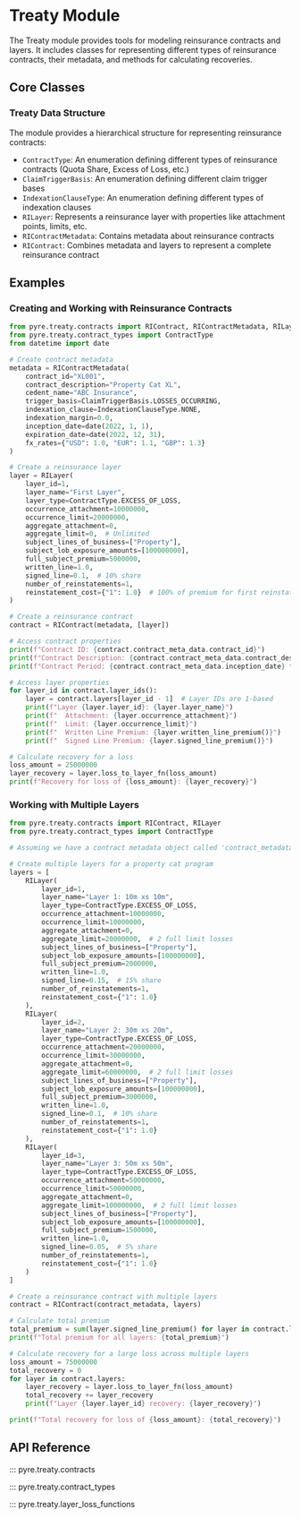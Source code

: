 # Treaty Module

The Treaty module provides tools for modeling reinsurance contracts and layers. It includes classes for representing different types of reinsurance contracts, their metadata, and methods for calculating recoveries.

## Core Classes

### Treaty Data Structure

The module provides a hierarchical structure for representing reinsurance contracts:

- `ContractType`: An enumeration defining different types of reinsurance contracts (Quota Share, Excess of Loss, etc.)
- `ClaimTriggerBasis`: An enumeration defining different claim trigger bases
- `IndexationClauseType`: An enumeration defining different types of indexation clauses
- `RILayer`: Represents a reinsurance layer with properties like attachment points, limits, etc.
- `RIContractMetadata`: Contains metadata about reinsurance contracts
- `RIContract`: Combines metadata and layers to represent a complete reinsurance contract

## Examples

### Creating and Working with Reinsurance Contracts

```python
from pyre.treaty.contracts import RIContract, RIContractMetadata, RILayer, ClaimTriggerBasis, IndexationClauseType
from pyre.treaty.contract_types import ContractType
from datetime import date

# Create contract metadata
metadata = RIContractMetadata(
    contract_id="XL001",
    contract_description="Property Cat XL",
    cedent_name="ABC Insurance",
    trigger_basis=ClaimTriggerBasis.LOSSES_OCCURRING,
    indexation_clause=IndexationClauseType.NONE,
    indexation_margin=0.0,
    inception_date=date(2022, 1, 1),
    expiration_date=date(2022, 12, 31),
    fx_rates={"USD": 1.0, "EUR": 1.1, "GBP": 1.3}
)

# Create a reinsurance layer
layer = RILayer(
    layer_id=1,
    layer_name="First Layer",
    layer_type=ContractType.EXCESS_OF_LOSS,
    occurrence_attachment=10000000,
    occurrence_limit=20000000,
    aggregate_attachment=0,
    aggregate_limit=0,  # Unlimited
    subject_lines_of_business=["Property"],
    subject_lob_exposure_amounts=[100000000],
    full_subject_premium=5000000,
    written_line=1.0,
    signed_line=0.1,  # 10% share
    number_of_reinstatements=1,
    reinstatement_cost={"1": 1.0}  # 100% of premium for first reinstatement
)

# Create a reinsurance contract
contract = RIContract(metadata, [layer])

# Access contract properties
print(f"Contract ID: {contract.contract_meta_data.contract_id}")
print(f"Contract Description: {contract.contract_meta_data.contract_description}")
print(f"Contract Period: {contract.contract_meta_data.inception_date} to {contract.contract_meta_data.expiration_date}")

# Access layer properties
for layer_id in contract.layer_ids():
    layer = contract.layers[layer_id - 1]  # Layer IDs are 1-based
    print(f"Layer {layer.layer_id}: {layer.layer_name}")
    print(f"  Attachment: {layer.occurrence_attachment}")
    print(f"  Limit: {layer.occurrence_limit}")
    print(f"  Written Line Premium: {layer.written_line_premium()}")
    print(f"  Signed Line Premium: {layer.signed_line_premium()}")

# Calculate recovery for a loss
loss_amount = 25000000
layer_recovery = layer.loss_to_layer_fn(loss_amount)
print(f"Recovery for loss of {loss_amount}: {layer_recovery}")
```

### Working with Multiple Layers

```python
from pyre.treaty.contracts import RIContract, RILayer
from pyre.treaty.contract_types import ContractType

# Assuming we have a contract metadata object called 'contract_metadata'

# Create multiple layers for a property cat program
layers = [
    RILayer(
        layer_id=1,
        layer_name="Layer 1: 10m xs 10m",
        layer_type=ContractType.EXCESS_OF_LOSS,
        occurrence_attachment=10000000,
        occurrence_limit=10000000,
        aggregate_attachment=0,
        aggregate_limit=20000000,  # 2 full limit losses
        subject_lines_of_business=["Property"],
        subject_lob_exposure_amounts=[100000000],
        full_subject_premium=2000000,
        written_line=1.0,
        signed_line=0.15,  # 15% share
        number_of_reinstatements=1,
        reinstatement_cost={"1": 1.0}
    ),
    RILayer(
        layer_id=2,
        layer_name="Layer 2: 30m xs 20m",
        layer_type=ContractType.EXCESS_OF_LOSS,
        occurrence_attachment=20000000,
        occurrence_limit=30000000,
        aggregate_attachment=0,
        aggregate_limit=60000000,  # 2 full limit losses
        subject_lines_of_business=["Property"],
        subject_lob_exposure_amounts=[100000000],
        full_subject_premium=3000000,
        written_line=1.0,
        signed_line=0.1,  # 10% share
        number_of_reinstatements=1,
        reinstatement_cost={"1": 1.0}
    ),
    RILayer(
        layer_id=3,
        layer_name="Layer 3: 50m xs 50m",
        layer_type=ContractType.EXCESS_OF_LOSS,
        occurrence_attachment=50000000,
        occurrence_limit=50000000,
        aggregate_attachment=0,
        aggregate_limit=100000000,  # 2 full limit losses
        subject_lines_of_business=["Property"],
        subject_lob_exposure_amounts=[100000000],
        full_subject_premium=1500000,
        written_line=1.0,
        signed_line=0.05,  # 5% share
        number_of_reinstatements=1,
        reinstatement_cost={"1": 1.0}
    )
]

# Create a reinsurance contract with multiple layers
contract = RIContract(contract_metadata, layers)

# Calculate total premium
total_premium = sum(layer.signed_line_premium() for layer in contract.layers)
print(f"Total premium for all layers: {total_premium}")

# Calculate recovery for a large loss across multiple layers
loss_amount = 75000000
total_recovery = 0
for layer in contract.layers:
    layer_recovery = layer.loss_to_layer_fn(loss_amount)
    total_recovery += layer_recovery
    print(f"Layer {layer.layer_id} recovery: {layer_recovery}")

print(f"Total recovery for loss of {loss_amount}: {total_recovery}")
```

## API Reference

::: pyre.treaty.contracts

::: pyre.treaty.contract_types

::: pyre.treaty.layer_loss_functions